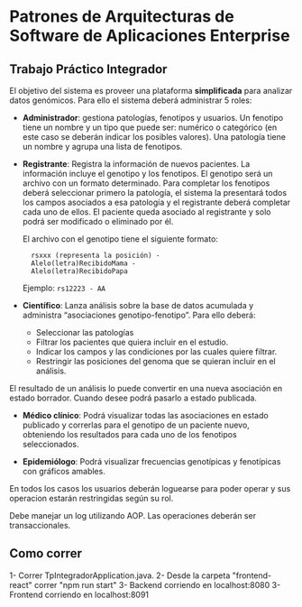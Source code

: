 # Patrones de Arquitecturas de Software de Aplicaciones Enterprise

## Trabajo Práctico Integrador

El objetivo del sistema es proveer una plataforma **simplificada** para analizar datos genómicos.
Para ello el sistema deberá administrar 5 roles:

* **Administrador**: gestiona patologías, fenotipos y usuarios. Un fenotipo tiene un nombre y un tipo que puede ser: numérico o categórico (en este caso se deberán indicar los posibles valores). Una patología tiene un nombre y agrupa una lista de fenotipos.

* **Registrante**: Registra la información de nuevos pacientes. La información incluye el genotipo y los fenotipos. El genotipo será un archivo con un formato determinado. Para completar los fenotipos deberá seleccionar primero la patología, el sistema la presentará todos los campos asociados a esa patología y el registrante deberá completar cada uno de ellos. El paciente queda asociado al registrante y solo podrá ser modificado o eliminado por él.

  El archivo con el genotipo tiene el siguiente formato:

  ```
    rsxxx (representa la posición) -
    Alelo(letra)RecibidoMama -
    Alelo(letra)RecibidoPapa
  ```

  Ejemplo: `rs12223 - AA`

* **Científico**: Lanza análisis sobre la base de datos acumulada  y administra “asociaciones genotipo-fenotipo”. Para ello deberá:
  * Seleccionar las patologías
  * Filtrar los pacientes que quiera incluir en el estudio.
  * Indicar los campos y las condiciones por las cuales quiere filtrar.
  * Restringir las posiciones del genoma que se quieran incluir en el análisis.

El resultado de un análisis lo puede convertir en una nueva asociación en estado borrador. Cuando desee podrá pasarlo a estado publicada.

* **Médico clínico**: Podrá visualizar todas las asociaciones en estado publicado y correrlas para el genotipo de un paciente nuevo, obteniendo los resultados para cada uno de los fenotipos seleccionados.

* **Epidemiólogo**: Podrá visualizar frecuencias genotípicas y fenotípicas con gráficos amables.

En todos los casos los usuarios deberán loguearse para poder operar y sus operacion estarán restringidas según su rol.

Debe manejar un log utilizando AOP. Las operaciones deberán ser transaccionales.

## Como correr

1- Correr TpIntegradorApplication.java.
2- Desde la carpeta "frontend-react" correr "npm run start"
3- Backend corriendo en localhost:8080
3- Frontend corriendo en localhost:8091
